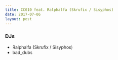 ```yaml
---
title: CC010 feat. Ralphalfa (Skrufix / Sisyphos)
date: 2017-07-06
layout: post
---
```


### DJs
- Ralphalfa (Skrufix / Sisyphos)
- bad_dubs
